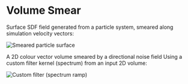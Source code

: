 # Volume Smear

Surface SDF field generated from a particle system, smeared along simulation velocity vectors:

![Smeared particle surface](https://github.com/mattebb/hda/raw/master/examples/images/volume_smear_particles.jpg)


A 2D colour vector volume smeared by a directional noise field
Using a custom filter kernel (spectrum) from an input 2D volume:

![Custom filter (spectrum ramp)](https://github.com/mattebb/hda/raw/master/examples/images/volume_smear_spectrum.gif)